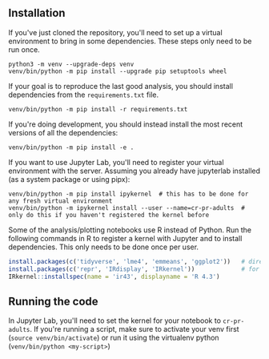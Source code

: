 
## Installation

If you've just cloned the repository, you'll need to set up a virtual environment to bring in some dependencies. These steps only need to be run once.

``` shell
python3 -m venv --upgrade-deps venv
venv/bin/python -m pip install --upgrade pip setuptools wheel
```

If your goal is to reproduce the last good analysis, you should install dependencies from the `requirements.txt` file.

``` shell
venv/bin/python -m pip install -r requirements.txt
```

If you're doing development, you should instead install the most recent versions of all the dependencies:

``` shell
venv/bin/python -m pip install -e .
```

If you want to use Jupyter Lab, you'll need to register your virtual environment with the server. Assuming you already have jupyterlab installed (as a system package or using pipx):

``` shell
venv/bin/python -m pip install ipykernel  # this has to be done for any fresh virtual environment
venv/bin/python -m ipykernel install --user --name=cr-pr-adults  # only do this if you haven't registered the kernel before
```

Some of the analysis/plotting notebooks use R instead of Python. Run the following commands in R to register a kernel with Jupyter and to install dependencies. This only needs to be done once per user.

``` R
install.packages(c('tidyverse', 'lme4', 'emmeans', 'ggplot2'))   # direct code dependencies
install.packages(c('repr', 'IRdisplay', 'IRkernel'))             # for the R notebooks
IRkernel::installspec(name = 'ir43', displayname = 'R 4.3')

```

## Running the code

In Jupyter Lab, you'll need to set the kernel for your notebook to `cr-pr-adults`. If you're running a script, make sure to activate your venv first (`source venv/bin/activate`) or run it using the virtualenv python (`venv/bin/python <my-script>`)
